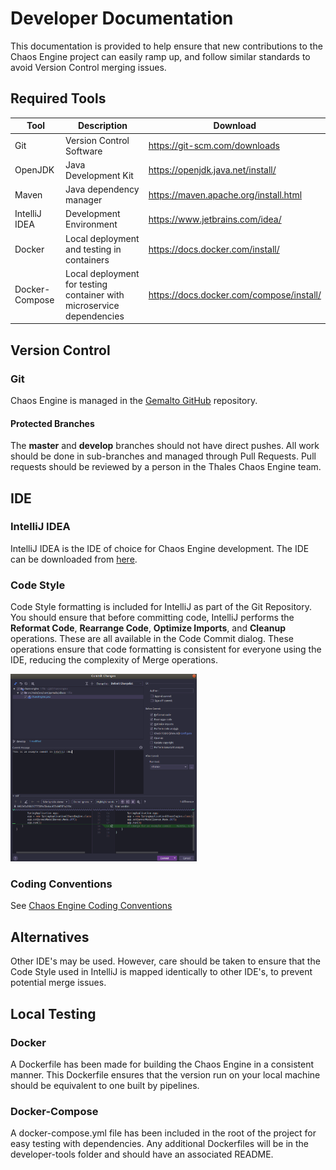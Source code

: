 # Developer Documentation

This documentation is provided to help ensure that new contributions to the Chaos Engine project can easily ramp up, and follow similar standards to avoid Version Control merging issues.

## Required Tools
| Tool | Description | Download |
| --- | --- | --- |
| Git | Version Control Software | https://git-scm.com/downloads |
| OpenJDK | Java Development Kit | https://openjdk.java.net/install/ | 
| Maven | Java dependency manager | https://maven.apache.org/install.html |
 | IntelliJ IDEA | Development Environment | https://www.jetbrains.com/idea/ | 
| Docker | Local deployment and testing in containers | https://docs.docker.com/install/ |
| Docker-Compose | Local deployment for testing container with microservice dependencies | https://docs.docker.com/compose/install/ |

## Version Control

### Git

Chaos Engine is managed in the [Gemalto GitHub](https://github.com/gemalto/chaos-engine) repository.

#### Protected Branches

The **master** and **develop** branches should not have direct pushes. All work should be done in sub-branches and managed through Pull Requests. Pull requests should be reviewed by a person in the Thales Chaos Engine team.

## IDE

### IntelliJ IDEA

IntelliJ IDEA is the IDE of choice for Chaos Engine development. The IDE can be downloaded from [here](https://www.jetbrains.com/idea/).

### Code Style

Code Style formatting is included for IntelliJ as part of the Git Repository. You should ensure that before committing code, IntelliJ performs the **Reformat Code**, **Rearrange Code**, **Optimize Imports**, and **Cleanup** operations. These are all available in the Code Commit dialog. These operations ensure that code formatting is consistent for everyone using the IDE, reducing the complexity of Merge operations.

![IntelliJ Code Commit Dialog](../images/image1.png)

### Coding Conventions

See [Chaos Engine Coding Conventions](coding_conventions.md)

## Alternatives

Other IDE's may be used. However, care should be taken to ensure that the Code Style used in IntelliJ is mapped identically to other IDE's, to prevent potential merge issues.

## Local Testing

### Docker

A Dockerfile has been made for building the Chaos Engine in a consistent manner. This Dockerfile ensures that the version run on your local machine should be equivalent to one built by pipelines.

### Docker-Compose

A docker-compose.yml file has been included in the root of the project for easy testing with dependencies. Any additional Dockerfiles will be in the developer-tools folder and should have an associated README.
